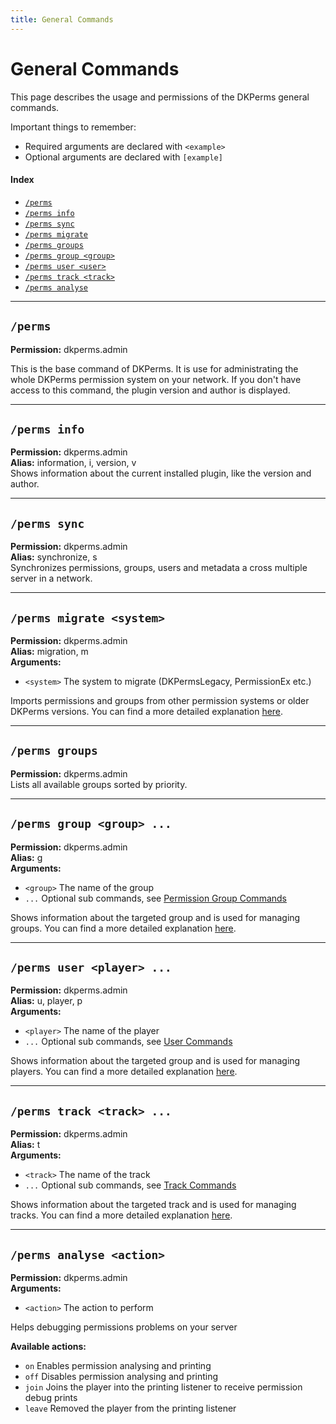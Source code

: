 ```yaml
---
title: General Commands
---
```


# General Commands

This page describes the usage and permissions of the DKPerms general commands.

Important things to remember:
* Required arguments are declared with ```<example>```
* Optional arguments are declared with ```[example]```

#### Index

* [```/perms```](#perms)
* [```/perms info```](#perms-info)
* [```/perms sync```](#perms-sync)
* [```/perms migrate```](#perms-migrate-system)
* [```/perms groups```](#perms-groups)
* [```/perms group <group>```](#perms-group-group-)
* [```/perms user <user>```](#perms-user-player-)
* [```/perms track <track>```](#perms-track-track-)
* [```/perms analyse```](#perms-analyse-action)

***

## **```/perms```**

**Permission:** dkperms.admin<br />

This is the base command of DKPerms. It is use for administrating the whole DKPerms permission system on your network.
If you don't have access to this command, the plugin version and author is displayed.

***

## **```/perms info```**

**Permission:** dkperms.admin<br/>
**Alias:** information, i, version, v<br/>
Shows information about the current installed plugin, like the version and author.

***

## **```/perms sync```**

**Permission:** dkperms.admin<br/>
**Alias:** synchronize, s<br/>
Synchronizes permissions, groups, users and metadata a cross multiple server in a network.

***

## **```/perms migrate <system>```**

**Permission:** dkperms.admin<br/>
**Alias:** migration, m<br/>
**Arguments:**
* `<system>` The system to migrate (DKPermsLegacy, PermissionEx etc.)

Imports permissions and groups from other permission systems or older DKPerms versions.
You can find a more detailed explanation [here]().

***

## **```/perms groups```**

**Permission:** dkperms.admin<br/>
Lists all available groups sorted by priority.

***

## **```/perms group <group> ...```**

**Permission:** dkperms.admin<br/>
**Alias:** g<br/>
**Arguments:**
* `<group>` The name of the group
* `...` Optional sub commands, see [Permission Group Commands](Permission-Group-Commands)

Shows information about the targeted group and is used for managing groups.
You can find a more detailed explanation [here](Permission-Group-Commands).

***

## **```/perms user <player> ...```**

**Permission:** dkperms.admin<br/>
**Alias:** u, player, p<br/>
**Arguments:**
* `<player>` The name of the player
* `...` Optional sub commands, see [User Commands](User-Commands)

Shows information about the targeted group and is used for managing players.
You can find a more detailed explanation [here](User-Commands).

***

## **```/perms track <track> ...```**

**Permission:** dkperms.admin<br/>
**Alias:** t<br/>
**Arguments:**
* `<track>` The name of the track
* `...` Optional sub commands, see [Track Commands](Track-Commands)

Shows information about the targeted track and is used for managing tracks.
You can find a more detailed explanation [here](Track-Commands).

***

## **```/perms analyse <action>```**

**Permission:** dkperms.admin<br/>
**Arguments:**
* `<action>` The action to perform

Helps debugging permissions problems on your server

**Available actions:**
* `on` Enables permission analysing and printing
* `off` Disables permission analysing and printing
* `join` Joins the player into the printing listener to receive permission debug prints
* `leave` Removed the player from the printing listener


